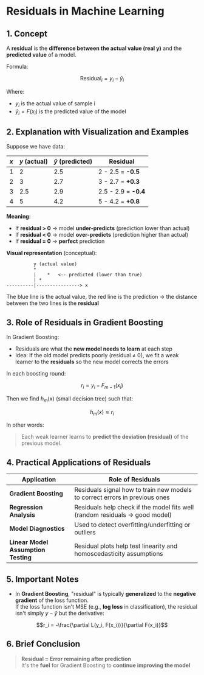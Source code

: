 # **Residuals in Machine Learning**

## **1. Concept**

A **residual** is the **difference between the actual value (real y)** and the **predicted value** of a model.

Formula:

$$\text{Residual}_i = y_i - \hat{y}_i$$

Where:  
- $y_i$ is the actual value of sample i  
- $\hat{y}_i = F(x_i)$ is the predicted value of the model

## **2. Explanation with Visualization and Examples**

Suppose we have data:

| $x$ | $y$ (actual) | $\hat{y}$ (predicted) | Residual |
|-----|--------------|------------------------|----------|
| 1   | 2            | 2.5                    | 2 - 2.5 = **-0.5** |
| 2   | 3            | 2.7                    | 3 - 2.7 = **+0.3** |
| 3   | 2.5          | 2.9                    | 2.5 - 2.9 = **-0.4** |
| 4   | 5            | 4.2                    | 5 - 4.2 = **+0.8** |

**Meaning**:
- If **residual > 0** → model **under-predicts** (prediction lower than actual)
- If **residual < 0** → model **over-predicts** (prediction higher than actual)
- If **residual = 0** → **perfect** prediction

**Visual representation** (conceptual):

```
          y (actual value)
          *
          |    *   <-- predicted (lower than true)
          | *
----------|----------------> x
```

The blue line is the actual value, the red line is the prediction → the distance between the two lines is the **residual**

## **3. Role of Residuals in Gradient Boosting**

In Gradient Boosting:
- Residuals are what the **new model needs to learn** at each step
- Idea: If the old model predicts poorly (residual ≠ 0), we fit a weak learner to the **residuals** so the new model corrects the errors

In each boosting round:

$$r_i = y_i - F_{m-1}(x_i)$$

Then we find $h_m(x)$ (small decision tree) such that:

$$h_m(x) \approx r_i$$

In other words:
> Each weak learner learns to **predict the deviation (residual)** of the previous model.

## **4. Practical Applications of Residuals**

| Application | Role of Residuals |
|-------------|-------------------|
| **Gradient Boosting** | Residuals signal how to train new models to correct errors in previous ones |
| **Regression Analysis** | Residuals help check if the model fits well (random residuals → good model) |
| **Model Diagnostics** | Used to detect overfitting/underfitting or outliers |
| **Linear Model Assumption Testing** | Residual plots help test linearity and homoscedasticity assumptions |

## **5. Important Notes**

- In **Gradient Boosting**, "residual" is typically **generalized** to the **negative gradient** of the loss function.  
If the loss function isn't MSE (e.g., **log loss** in classification), the residual isn't simply $y - \hat{y}$ but the derivative:

$$r_i = -\frac{\partial L(y_i, F(x_i))}{\partial F(x_i)}$$

## **6. Brief Conclusion**

> **Residual = Error remaining after prediction**  
It's the **fuel** for Gradient Boosting to **continue improving the model**
